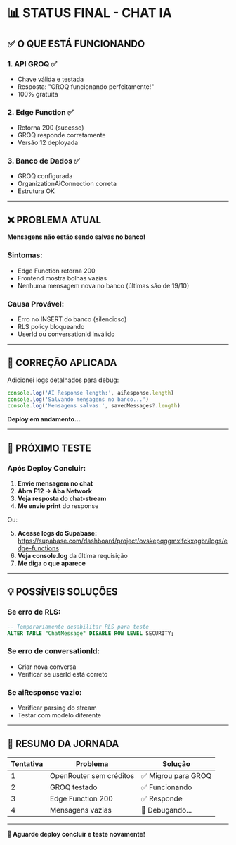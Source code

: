 # 📊 STATUS FINAL - CHAT IA

## ✅ O QUE ESTÁ FUNCIONANDO

### 1. **API GROQ** ✅
- Chave válida e testada
- Resposta: "GROQ funcionando perfeitamente!"
- 100% gratuita

### 2. **Edge Function** ✅ 
- Retorna 200 (sucesso)
- GROQ responde corretamente
- Versão 12 deployada

### 3. **Banco de Dados** ✅
- GROQ configurada
- OrganizationAiConnection correta
- Estrutura OK

---

## ❌ PROBLEMA ATUAL

**Mensagens não estão sendo salvas no banco!**

### Sintomas:
- Edge Function retorna 200
- Frontend mostra bolhas vazias
- Nenhuma mensagem nova no banco (últimas são de 19/10)

### Causa Provável:
- Erro no INSERT do banco (silencioso)
- RLS policy bloqueando
- UserId ou conversationId inválido

---

## 🔧 CORREÇÃO APLICADA

Adicionei logs detalhados para debug:
```typescript
console.log('AI Response length:', aiResponse.length)
console.log('Salvando mensagens no banco...')
console.log('Mensagens salvas:', savedMessages?.length)
```

**Deploy em andamento...**

---

## 🧪 PRÓXIMO TESTE

### Após Deploy Concluir:

1. **Envie mensagem no chat**
2. **Abra F12 → Aba Network**
3. **Veja resposta do chat-stream**
4. **Me envie print** do response

Ou:

5. **Acesse logs do Supabase:**
   https://supabase.com/dashboard/project/ovskepqggmxlfckxqgbr/logs/edge-functions
6. **Veja console.log** da última requisição
7. **Me diga o que aparece**

---

## 💡 POSSÍVEIS SOLUÇÕES

### Se erro de RLS:
```sql
-- Temporariamente desabilitar RLS para teste
ALTER TABLE "ChatMessage" DISABLE ROW LEVEL SECURITY;
```

### Se erro de conversationId:
- Criar nova conversa
- Verificar se userId está correto

### Se aiResponse vazio:
- Verificar parsing do stream
- Testar com modelo diferente

---

## 📝 RESUMO DA JORNADA

| Tentativa | Problema | Solução |
|-----------|----------|---------|
| 1 | OpenRouter sem créditos | ✅ Migrou para GROQ |
| 2 | GROQ testado | ✅ Funcionando |
| 3 | Edge Function 200 | ✅ Responde |
| 4 | Mensagens vazias | 🔄 Debugando... |

---

**🚀 Aguarde deploy concluir e teste novamente!**
